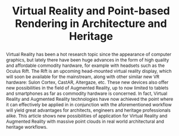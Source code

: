---
layout: publication
code: 2016-book_VCEGDT-pbr_architecture_heritage
title: "Virtual Reality and Point-based Rendering in Architecture and Heritage"
authors: Omar A. Mures, Alberto Jaspe-Villanueva, Emilio J. Padrón, and Juan R. Rabuñal
year: 2016
type: Book chapter
book: Handbook of Research on Visual Computing and Emerging Geometrical Design Tools
book-data: Chapter 4, IGI Global, April 2016
abstract: "Virtual Reality has been a hot research topic since the appearance of computer graphics, but lately there have been huge advances in the form of high quality and affordable commodity hardware, for example with headsets such as the Oculus Rift. The Rift is an upcoming head-mounted virtual reality display, which will soon be available for the mainstream, along with other similar new VR hardware: Sulon Cortex, CastAR, Altergaze, etc. These new devices also offer new possibilities in the field of Augmented Reality, up to now limited to tablets and smartphones as far as commodity hardware is concerned. In fact, Virtual Reality and Augmented Reality technologies have now achieved the point where it can effectively be applied in in conjunction with the aforementioned workflow will yield great advantages for architects, engineers and heritage professionals alike. This article shows new possibilities of application for Virtual Reality and Augmented Reality with massive point clouds in real world architectural and heritage workflows."
projects: 
 - Massive models
 - Point clouds
 - Cultral Heritage
doi: 10.4018/978-1-5225-0029-2
lab_website: http://vic.crs4.it/vic/cgi-bin/bib-page.cgi?id=%27Mures:2016:VRP%27
youtube: https://www.youtube.com/watch?v=3Zo8v1uk2yA
bibtex_id: 

---